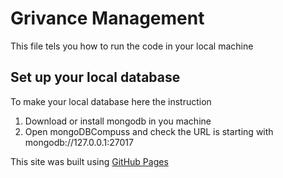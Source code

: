 # Grivance Management
This file tels you how to run the code in your local machine

## Set up your local database

To make your local database here the instruction

1) Download or install mongodb in you machine
2) Open mongoDBCompuss and check the URL is starting with mongodb://127.0.0.1:27017


This site was built using [GitHub Pages](https://pages.github.com/)